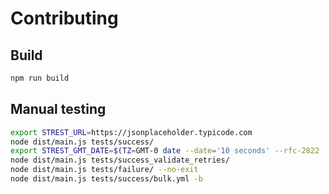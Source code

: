 # Contributing

## Build

```bash
npm run build
```

## Manual testing

```bash
export STREST_URL=https://jsonplaceholder.typicode.com
node dist/main.js tests/success/
export STREST_GMT_DATE=$(TZ=GMT-0 date --date='10 seconds' --rfc-2822 | sed "s/+0000/GMT/g")
node dist/main.js tests/success_validate_retries/
node dist/main.js tests/failure/ --no-exit
node dist/main.js tests/success/bulk.yml -b
```
